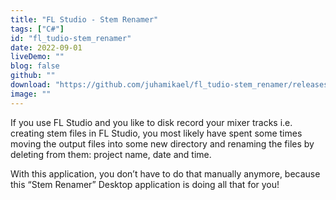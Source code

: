 ```yaml
---
title: "FL Studio - Stem Renamer"
tags: ["C#"]
id: "fl_tudio-stem_renamer"
date: 2022-09-01
liveDemo: ""
blog: false
github: ""
download: "https://github.com/juhamikael/fl_tudio-stem_renamer/releases/tag/stem_renamer-v0.2_alpha"
image: ""
---
```


If you use FL Studio and you like to disk record your mixer tracks i.e. creating stem files in FL Studio, you most likely have spent some times moving the output files into some new directory and renaming the files by deleting from them: project name, date and time.

With this application, you don’t have to do that manually anymore, because this “Stem Renamer” Desktop application is doing all that for you!
